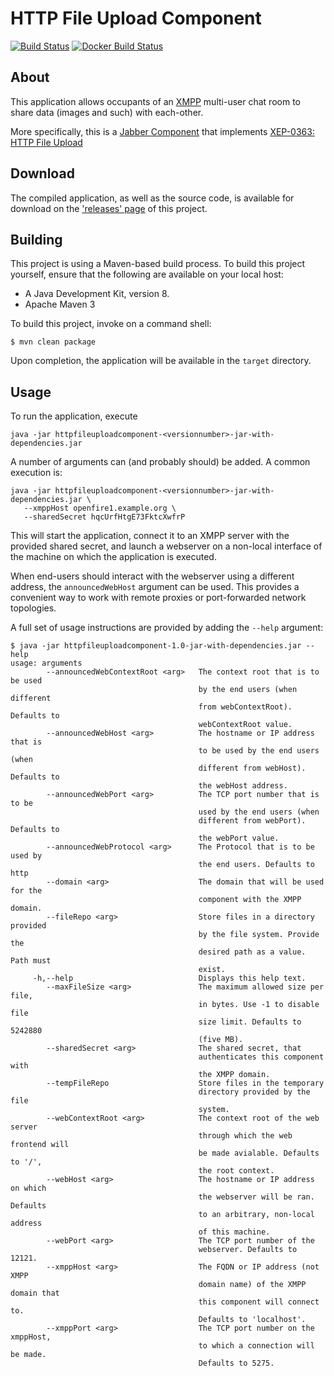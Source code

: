 HTTP File Upload Component
========
[![Build Status](https://travis-ci.org/guusdk/httpfileuploadcomponent.svg?branch=master)](https://travis-ci.org/guusdk/httpfileuploadcomponent)
[![Docker Build Status](https://img.shields.io/docker/build/guusdk/httpfileuploadcomponent.svg)](https://hub.docker.com/r/guusdk/httpfileuploadcomponent/)

About
-----
This application allows occupants of an [XMPP](https://xmpp.org) multi-user chat room to share data (images and such) with each-other.

More specifically, this is a [Jabber Component](https://xmpp.org/extensions/xep-0114.html) that implements [XEP-0363: HTTP File Upload](https://xmpp.org/extensions/xep-0363.html)

Download
--------

The compiled application, as well as the source code, is available for download on the ['releases' page](https://github.com/guusdk/httpfileuploadcomponent/releases) of this project.

Building
--------

This project is using a Maven-based build process. To build this project yourself, ensure that the following are available on your local host:

* A Java Development Kit, version 8.
* Apache Maven 3

To build this project, invoke on a command shell:

    $ mvn clean package

Upon completion, the application will be available in the `target` directory.

Usage
-----
To run the application, execute

    java -jar httpfileuploadcomponent-<versionnumber>-jar-with-dependencies.jar
    
A number of arguments can (and probably should) be added. A common execution is:

    java -jar httpfileuploadcomponent-<versionnumber>-jar-with-dependencies.jar \
       --xmppHost openfire1.example.org \
       --sharedSecret hqcUrfHtgE73FktcXwfrP

This will start the application, connect it to an XMPP server with the provided
shared secret, and launch a webserver on a non-local interface of the machine on
which the application is executed.

When end-users should interact with the webserver using a different address, the
``announcedWebHost`` argument can be used. This provides a convenient way to work
with remote proxies or port-forwarded network topologies.

A full set of usage instructions are provided by adding the ``--help`` argument:
 
    $ java -jar httpfileuploadcomponent-1.0-jar-with-dependencies.jar --help
    usage: arguments
            --announcedWebContextRoot <arg>   The context root that is to be used
                                              by the end users (when different
                                              from webContextRoot). Defaults to
                                              webContextRoot value.
            --announcedWebHost <arg>          The hostname or IP address that is
                                              to be used by the end users (when
                                              different from webHost). Defaults to
                                              the webHost address.
            --announcedWebPort <arg>          The TCP port number that is to be
                                              used by the end users (when
                                              different from webPort). Defaults to
                                              the webPort value.
            --announcedWebProtocol <arg>      The Protocol that is to be used by
                                              the end users. Defaults to http
            --domain <arg>                    The domain that will be used for the
                                              component with the XMPP domain.
            --fileRepo <arg>                  Store files in a directory provided
                                              by the file system. Provide the
                                              desired path as a value. Path must
                                              exist.
         -h,--help                            Displays this help text.
            --maxFileSize <arg>               The maximum allowed size per file,
                                              in bytes. Use -1 to disable file
                                              size limit. Defaults to 5242880
                                              (five MB).
            --sharedSecret <arg>              The shared secret, that
                                              authenticates this component with
                                              the XMPP domain.
            --tempFileRepo                    Store files in the temporary
                                              directory provided by the file
                                              system.
            --webContextRoot <arg>            The context root of the web server
                                              through which the web frontend will
                                              be made avialable. Defaults to '/',
                                              the root context.
            --webHost <arg>                   The hostname or IP address on which
                                              the webserver will be ran. Defaults
                                              to an arbitrary, non-local address
                                              of this machine.
            --webPort <arg>                   The TCP port number of the
                                              webserver. Defaults to 12121.
            --xmppHost <arg>                  The FQDN or IP address (not XMPP
                                              domain name) of the XMPP domain that
                                              this component will connect to.
                                              Defaults to 'localhost'.
            --xmppPort <arg>                  The TCP port number on the xmppHost,
                                              to which a connection will be made.
                                              Defaults to 5275.
